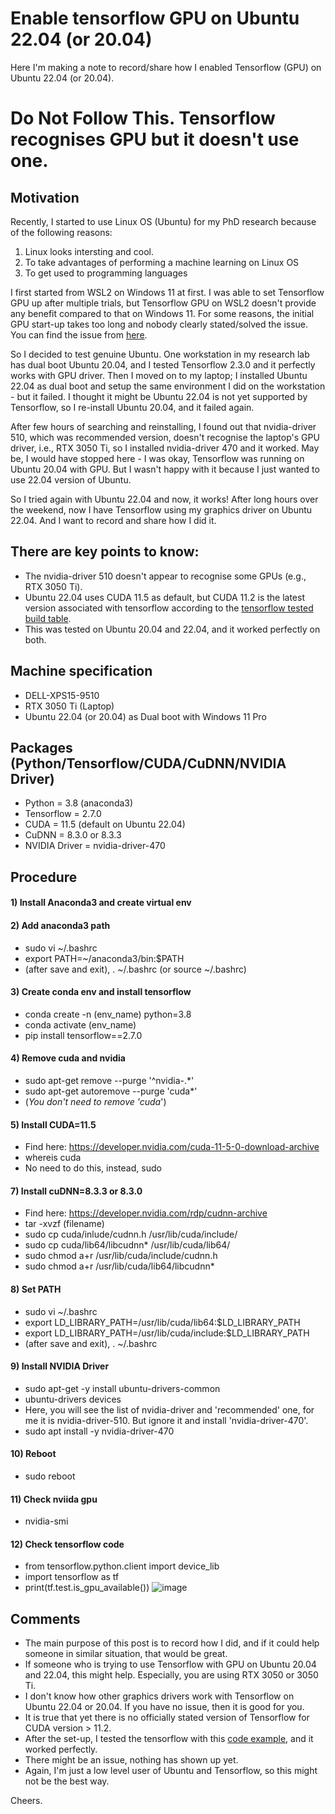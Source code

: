 # Enable tensorflow GPU on Ubuntu 22.04 (or 20.04)

Here I'm making a note to record/share how I enabled Tensorflow (GPU) on Ubuntu 22.04 (or 20.04).

# Do Not Follow This. Tensorflow recognises GPU but it doesn't use one.

## Motivation
Recently, I started to use Linux OS (Ubuntu) for my PhD research because of the following reasons:
1) Linux looks intersting and cool.
2) To take advantages of performing a machine learning on Linux OS
3) To get used to programming languages

I first started from WSL2 on Windows 11 at first. I was able to set Tensorflow GPU up after multiple trials, but Tensorflow GPU on WSL2 doesn't provide any benefit compared to that on Windows 11. For some reasons, the initial GPU start-up takes too long and nobody clearly stated/solved the issue. You can find the issue from [here](https://github.com/tensorflow/tensorflow/issues/55067).

So I decided to test genuine Ubuntu. One workstation in my research lab has dual boot Ubuntu 20.04, and I tested Tensorflow 2.3.0 and it perfectly works with GPU driver. Then I moved on to my laptop; I installed Ubuntu 22.04 as dual boot and setup the same environment I did on the workstation - but it failed. I thought it might be Ubuntu 22.04 is not yet supported by Tensorflow, so I re-install Ubuntu 20.04, and it failed again.

After few hours of searching and reinstalling, I found out that nvidia-driver 510, which was recommended version, doesn't recognise the laptop's GPU driver, i.e., RTX 3050 Ti, so I installed nvidia-driver 470 and it worked. May be, I would have stopped here - I was okay, Tensorflow was running on Ubuntu 20.04 with GPU. But I wasn't happy with it because I just wanted to use 22.04 version of Ubuntu.

So I tried again with Ubuntu 22.04 and now, it works! After long hours over the weekend, now I have Tensorflow using my graphics driver on Ubuntu 22.04. And I want to record and share how I did it.

## There are key points to know:
- The nvidia-driver 510 doesn't appear to recognise some GPUs (e.g., RTX 3050 Ti).
- Ubuntu 22.04 uses CUDA 11.5 as default, but CUDA 11.2 is the latest version associated with tensorflow according to the [tensorflow tested build table](https://www.tensorflow.org/install/source).
- This was tested on Ubuntu 20.04 and 22.04, and it worked perfectly on both.

## Machine specification
- DELL-XPS15-9510
- RTX 3050 Ti (Laptop)
- Ubuntu 22.04 (or 20.04) as Dual boot with Windows 11 Pro

## Packages (Python/Tensorflow/CUDA/CuDNN/NVIDIA Driver)
- Python = 3.8 (anaconda3)
- Tensorflow = 2.7.0
- CUDA = 11.5 (default on Ubuntu 22.04)
- CuDNN = 8.3.0 or 8.3.3
- NVIDIA Driver = nvidia-driver-470

## Procedure
#### 1) Install Anaconda3 and create virtual env


#### 2) Add anaconda3 path
- sudo vi ~/.bashrc
- export PATH=~/anaconda3/bin:$PATH
- (after save and exit), . ~/.bashrc (or source ~/.bashrc)


#### 3) Create conda env and install tensorflow
- conda create -n (env_name) python=3.8
- conda activate (env_name)
- pip install tensorflow==2.7.0


#### 4) Remove cuda and nvidia
- sudo apt-get remove --purge '^nvidia-.*'
- sudo apt-get autoremove --purge 'cuda*'
- (*You don't need to remove 'cuda*')

#### 5) Install CUDA=11.5
- Find here: https://developer.nvidia.com/cuda-11-5-0-download-archive
- whereis cuda
- No need to do this, instead, sudo 


#### 7) Install cuDNN=8.3.3 or 8.3.0
- Find here: https://developer.nvidia.com/rdp/cudnn-archive
- tar -xvzf (filename)
- sudo cp cuda/inlude/cudnn.h /usr/lib/cuda/include/
- sudo cp cuda/lib64/libcudnn* /usr/lib/cuda/lib64/
- sudo chmod a+r /usr/lib/cuda/include/cudnn.h
- sudo chmod a+r /usr/lib/cuda/lib64/libcudnn*


#### 8) Set PATH
- sudo vi ~/.bashrc
- export LD_LIBRARY_PATH=/usr/lib/cuda/lib64:$LD_LIBRARY_PATH
- export LD_LIBRARY_PATH=/usr/lib/cuda/include:$LD_LIBRARY_PATH
- (after save and exit), . ~/.bashrc


#### 9) Install NVIDIA Driver
- sudo apt-get -y install ubuntu-drivers-common
- ubuntu-drivers devices
- Here, you will see the list of nvidia-driver and 'recommended' one, for me it is nvidia-driver-510. But ignore it and install 'nvidia-driver-470'.
- sudo apt install -y nvidia-driver-470


#### 10) Reboot
- sudo reboot


#### 11) Check nviida gpu
- nvidia-smi


#### 12) Check tensorflow code
- from tensorflow.python.client import device_lib
- import tensorflow as tf
- print(tf.test.is_gpu_available())
![image](https://user-images.githubusercontent.com/49014051/166185752-f1c50752-5581-4ae7-b03c-ea1b49fa9e96.png)


## Comments
- The main purpose of this post is to record how I did, and if it could help someone in similar situation, that would be great.
- If someone who is trying to use Tensorflow with GPU on Ubuntu 20.04 and 22.04, this might help. Especially, you are using RTX 3050 or 3050 Ti.
- I don't know how other graphics drivers work with Tensorflow on Ubuntu 22.04 or 20.04. If you have no issue, then it is good for you.
- It is true that yet there is no officially stated version of Tensorflow for CUDA version > 11.2.
- After the set-up, I tested the tensorflow with this [code example](https://www.tensorflow.org/tutorials/quickstart/beginner), and it worked perfectly.
- There might be an issue, nothing has shown up yet.
- Again, I'm just a low level user of Ubuntu and Tensorflow, so this might not be the best way.

Cheers.
